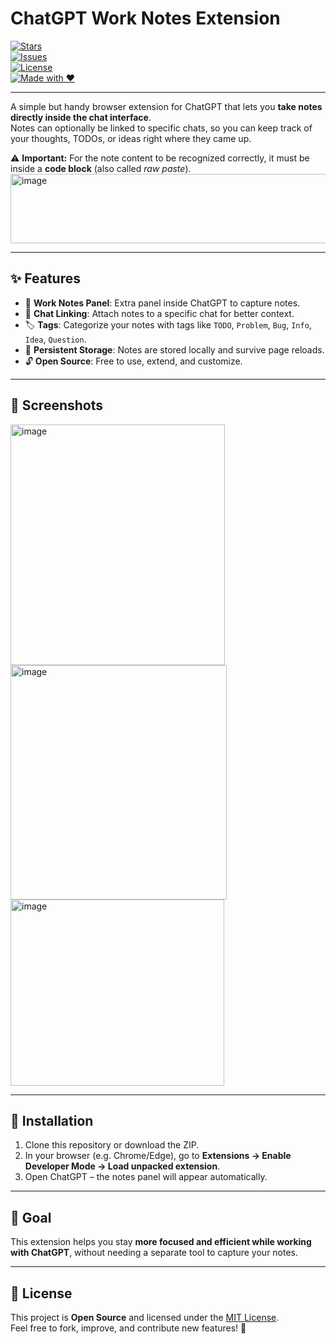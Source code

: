 # ChatGPT Work Notes Extension  

[![Stars](https://img.shields.io/github/stars/Herb0002/ChatGPT-Notes?style=for-the-badge&color=yellow)](https://github.com/Herb0002/ChatGPT-Notes/stargazers)  
[![Issues](https://img.shields.io/github/issues/Herb0002/ChatGPT-Notes?style=for-the-badge&color=blue)](https://github.com/Herb0002/ChatGPT-Notes/issues)  
[![License](https://img.shields.io/github/license/Herb0002/ChatGPT-Notes?style=for-the-badge&color=red)](./LICENSE)  
[![Made with ❤️](https://img.shields.io/badge/Made%20with-%E2%9D%A4%EF%B8%8F-red?style=for-the-badge)](#)  

---

A simple but handy browser extension for ChatGPT that lets you **take notes directly inside the chat interface**.  
Notes can optionally be linked to specific chats, so you can keep track of your thoughts, TODOs, or ideas right where they came up.  

⚠️ **Important:** For the note content to be recognized correctly, it must be inside a **code block** (also called *raw paste*).  
<img width="833" height="111" alt="image" src="https://github.com/user-attachments/assets/111eca96-7334-4dc1-a1a9-7cd9be53d218" />


---

## ✨ Features  
- 📝 **Work Notes Panel**: Extra panel inside ChatGPT to capture notes.  
- 🔗 **Chat Linking**: Attach notes to a specific chat for better context.  
- 🏷️ **Tags**: Categorize your notes with tags like `TODO`, `Problem`, `Bug`, `Info`, `Idea`, `Question`.  
- 💾 **Persistent Storage**: Notes are stored locally and survive page reloads.  
- 🔓 **Open Source**: Free to use, extend, and customize.  

---

## 📸 Screenshots  
<img width="343" height="385" alt="image" src="https://github.com/user-attachments/assets/a6ba0332-c477-4423-a1bf-4752d7ec8b54" />  
<img width="346" height="375" alt="image" src="https://github.com/user-attachments/assets/ee302a37-beb5-4247-ad08-b10ad27247fd" />  
<img width="342" height="298" alt="image" src="https://github.com/user-attachments/assets/27f099df-ad3a-4559-b337-39f1929d1a35" />  

---

## 🚀 Installation  
1. Clone this repository or download the ZIP.  
2. In your browser (e.g. Chrome/Edge), go to **Extensions → Enable Developer Mode → Load unpacked extension**.  
3. Open ChatGPT – the notes panel will appear automatically.  

---

## 🎯 Goal  
This extension helps you stay **more focused and efficient while working with ChatGPT**, without needing a separate tool to capture your notes.  

---

## 📜 License  
This project is **Open Source** and licensed under the [MIT License](./LICENSE).  
Feel free to fork, improve, and contribute new features! 🚀  
